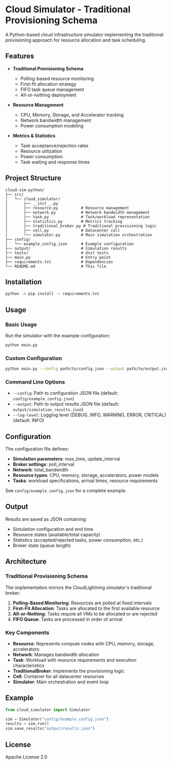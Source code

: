 # Cloud Simulator - Traditional Provisioning Schema

A Python-based cloud infrastructure simulator implementing the traditional provisioning approach for resource allocation and task scheduling.

## Features

- **Traditional Provisioning Schema**
  - Polling-based resource monitoring
  - First-fit allocation strategy
  - FIFO task queue management
  - All-or-nothing deployment

- **Resource Management**
  - CPU, Memory, Storage, and Accelerator tracking
  - Network bandwidth management
  - Power consumption modeling

- **Metrics & Statistics**
  - Task acceptance/rejection rates
  - Resource utilization
  - Power consumption
  - Task waiting and response times

## Project Structure

```
cloud-sim-python/
├── src/
│   └── cloud_simulator/
│       ├── __init__.py
│       ├── resource.py          # Resource management
│       ├── network.py           # Network bandwidth management
│       ├── task.py              # Task/workload representation
│       ├── statistics.py        # Metrics tracking
│       ├── traditional_broker.py # Traditional provisioning logic
│       ├── cell.py              # Datacenter cell
│       └── simulator.py         # Main simulation orchestration
├── config/
│   └── example_config.json      # Example configuration
├── output/                      # Simulation results
├── tests/                       # Unit tests
├── main.py                      # Entry point
├── requirements.txt             # Dependencies
└── README.md                    # This file
```

## Installation

```bash
python -m pip install -r requirements.txt
```

## Usage

### Basic Usage

Run the simulator with the example configuration:

```bash
python main.py
```

### Custom Configuration

```bash
python main.py --config path/to/config.json --output path/to/output.json
```

### Command Line Options

- `--config`: Path to configuration JSON file (default: `config/example_config.json`)
- `--output`: Path to output results JSON file (default: `output/simulation_results.json`)
- `--log-level`: Logging level (DEBUG, INFO, WARNING, ERROR, CRITICAL) (default: INFO)

## Configuration

The configuration file defines:

- **Simulation parameters**: max_time, update_interval
- **Broker settings**: poll_interval
- **Network**: total_bandwidth
- **Resource types**: CPU, memory, storage, accelerators, power models
- **Tasks**: workload specifications, arrival times, resource requirements

See `config/example_config.json` for a complete example.

## Output

Results are saved as JSON containing:

- Simulation configuration and end time
- Resource states (available/total capacity)
- Statistics (accepted/rejected tasks, power consumption, etc.)
- Broker state (queue length)

## Architecture

### Traditional Provisioning Schema

The implementation mirrors the CloudLightning simulator's traditional broker:

1. **Polling-Based Monitoring**: Resources are polled at fixed intervals
2. **First-Fit Allocation**: Tasks are allocated to the first available resource
3. **All-or-Nothing**: Tasks require all VMs to be allocated or are rejected
4. **FIFO Queue**: Tasks are processed in order of arrival

### Key Components

- **Resource**: Represents compute nodes with CPU, memory, storage, accelerators
- **Network**: Manages bandwidth allocation
- **Task**: Workload with resource requirements and execution characteristics
- **TraditionalBroker**: Implements the provisioning logic
- **Cell**: Container for all datacenter resources
- **Simulator**: Main orchestration and event loop

## Example

```python
from cloud_simulator import Simulator

sim = Simulator("config/example_config.json")
results = sim.run()
sim.save_results("output/results.json")
```

## License

Apache License 2.0
